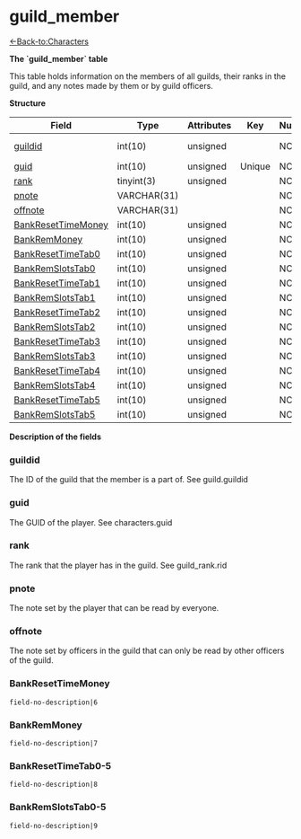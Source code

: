# guild\_member

[<-Back-to:Characters](database-characters.md)

**The \`guild\_member\` table**

This table holds information on the members of all guilds, their ranks in the guild, and any notes made by them or by guild officers.

**Structure**

| Field                   | Type        | Attributes | Key    | Null | Default | Extra | Comment             |
|-------------------------|-------------|------------|--------|------|---------|-------|---------------------|
| [guildid][1]            | int(10)     | unsigned   |        | NO   |         |       | Guild Identificator |
| [guid][2]               | int(10)     | unsigned   | Unique | NO   |         |       |                     |
| [rank][3]               | tinyint(3)  | unsigned   |        | NO   |         |       |                     |
| [pnote][4]              | VARCHAR(31) |            |        | NO   |         |       |                     |
| [offnote][5]            | VARCHAR(31) |            |        | NO   |         |       |                     |
| [BankResetTimeMoney][6] | int(10)     | unsigned   |        | NO   |         |       |                     |
| [BankRemMoney][7]       | int(10)     | unsigned   |        | NO   |         |       |                     |
| [BankResetTimeTab0][8]  | int(10)     | unsigned   |        | NO   |         |       |                     |
| [BankRemSlotsTab0][9]   | int(10)     | unsigned   |        | NO   |         |       |                     |
| [BankResetTimeTab1][10] | int(10)     | unsigned   |        | NO   |         |       |                     |
| [BankRemSlotsTab1][11]  | int(10)     | unsigned   |        | NO   |         |       |                     |
| [BankResetTimeTab2][12] | int(10)     | unsigned   |        | NO   |         |       |                     |
| [BankRemSlotsTab2][13]  | int(10)     | unsigned   |        | NO   |         |       |                     |
| [BankResetTimeTab3][14] | int(10)     | unsigned   |        | NO   |         |       |                     |
| [BankRemSlotsTab3][15]  | int(10)     | unsigned   |        | NO   |         |       |                     |
| [BankResetTimeTab4][16] | int(10)     | unsigned   |        | NO   |         |       |                     |
| [BankRemSlotsTab4][17]  | int(10)     | unsigned   |        | NO   |         |       |                     |
| [BankResetTimeTab5][18] | int(10)     | unsigned   |        | NO   |         |       |                     |
| [BankRemSlotsTab5][19]  | int(10)     | unsigned   |        | NO   |         |       |                     |

[1]: #guildid
[2]: #guid
[3]: #rank
[4]: #pnote
[5]: #offnote
[6]: #bankresettimemoney
[7]: #bankremmoney
[8]: #bankresettimetab0
[9]: #bankremslotstab0
[10]: #bankresettimetab1
[11]: #bankremslotstab1
[12]: #bankresettimetab2
[13]: #bankremslotstab2
[14]: #bankresettimetab3
[15]: #bankremslotstab3
[16]: #bankresettimetab4
[17]: #bankremslotstab4
[18]: #bankresettimetab5
[19]: #bankremslotstab5

**Description of the fields**

### guildid

The ID of the guild that the member is a part of. See guild.guildid

### guid

The GUID of the player. See characters.guid

### rank

The rank that the player has in the guild. See guild\_rank.rid

### pnote

The note set by the player that can be read by everyone.

### offnote

The note set by officers in the guild that can only be read by other officers of the guild.

### BankResetTimeMoney

`field-no-description|6`

### BankRemMoney

`field-no-description|7`

### BankResetTimeTab0-5

`field-no-description|8`

### BankRemSlotsTab0-5

`field-no-description|9`
